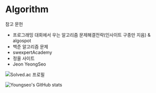 # Algorithm

참고 문헌 
 - 프로그래밍 대회에서 우는 알고리즘 문제해결전략(인사이트 구종만 지음) & algospot 
 - 백준 알고리즘 문제
 - swexpertAcademy
 - 정올 사이트
- Jeon YeongSeo 


![Solved.ac
프로필](http://mazassumnida.wtf/api/v2/generate_badge?boj=thproject)

![Youngseo's GitHub stats](https://github-readme-stats.vercel.app/api?username=JeonYoungSeo&show_icons=true&theme=radical)


